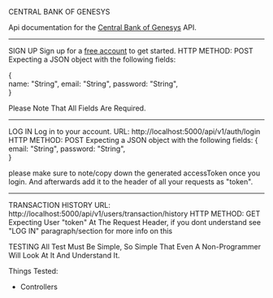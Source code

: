 CENTRAL BANK OF GENESYS


Api documentation for the [Central Bank of Genesys](http://localhost:5000/api/v1/) API.

---------------------------------------------------------------------------------------------------------------------
SIGN UP
Sign up for a [free account](http://localhost:5000/api/v1/auth/signup) to get started.
HTTP METHOD: POST
Expecting a JSON object with the following fields: 

{       
    name: "String",
    email: "String",
    password: "String",     
}

Please Note That All Fields Are Required.


---------------------------------------------------------------------------------------------------------------------

LOG IN
Log in to your account.
URL: http://localhost:5000/api/v1/auth/login
HTTP METHOD: POST
Expecting a JSON object with the following fields: 
{       
    email: "String",
    password: "String",     
}

please make sure to note/copy down the generated accessToken once you login. And afterwards add it to the header of all your requests as "token".


---------------------------------------------------------------------------------------------------------------------
TRANSACTION HISTORY
URL: http://localhost:5000/api/v1/users/transaction/history
HTTP METHOD: GET
Expecting User "token" At The Request Header, if you dont understand see "LOG IN" paragraph/section for more info on this






TESTING
All Test Must Be Simple, So Simple That Even A Non-Programmer Will Look At It And Understand It.

Things Tested:
- Controllers